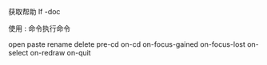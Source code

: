 获取帮助
lf -doc

使用 : 命令执行命令

open
paste
rename
delete
pre-cd
on-cd
on-focus-gained
on-focus-lost
on-select
on-redraw
on-quit